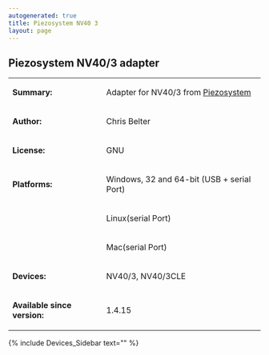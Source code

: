 ```yaml
---
autogenerated: true
title: Piezosystem NV40 3
layout: page
---
```


## Piezosystem NV40/3 adapter

<table>

<tr>

<td markdown="1">

**Summary:**

</td>

<td markdown="1">

Adapter for NV40/3 from
[Piezosystem](http://http://www.piezosystem.com/)

</td>

</tr>

<tr>

<td markdown="1">

**Author:**

</td>

<td markdown="1">

Chris Belter

</td>

</tr>

<tr>

<td markdown="1">

**License:**

</td>

<td markdown="1">

GNU

</td>

</tr>

<tr>

<td markdown="1">

**Platforms:**

</td>

<td markdown="1">

Windows, 32 and 64-bit (USB + serial Port)

</td>

</tr>

<tr>

<td markdown="1">

</td>

<td markdown="1">

Linux(serial Port)

</td>

</tr>

<tr>

<td markdown="1">

</td>

<td markdown="1">

Mac(serial Port)

</td>

</tr>

<tr>

<td markdown="1">

**Devices:**

</td>

<td markdown="1">

NV40/3, NV40/3CLE

</td>

</tr>

<tr>

<td markdown="1">

**Available since version:**

</td>

<td markdown="1">

1.4.15

</td>

</table>

{% include Devices_Sidebar text="" %}
